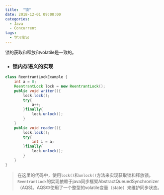 ```yaml
---
title:  "锁"
date: 2018-12-01 09:00:00
categories:
  - Java
  - Concurrent
tags:
  - 学习笔记
---
```


锁的获取和释放和volatile是一致的。

- ### 锁内存语义的实现
```java
class ReentrantLockExample {
    int a = 0;
    ReentrantLock lock = new ReentrantLock();
    public void writer(){
        lock.lock();
        try{
            a++;
        }finally{
            lock.unlock();
        }
    }
    public void reader(){
        lock.lock();
        try{
            int i = a;
        }finally{
            lock.unlock();
        }
    }
}
```
> 在这里的代码中，使用```lock()```和```unlock()```方法来实现获取锁和释放锁。
> ```ReentrantLock```的实现依赖于java同步框架AbstractQueuedSynchronizer（AQS)。AQS中使用了一个整型的volatile变量（state）来维护同步状态。
